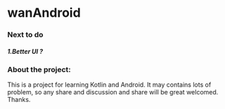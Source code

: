 # wanAndroid

### Next to do
##### 1.Better UI ?

### About the project:
This is a project for learning Kotlin and Android. It may contains lots of problem, so any share and discussion and share will be great welcomed. Thanks.
